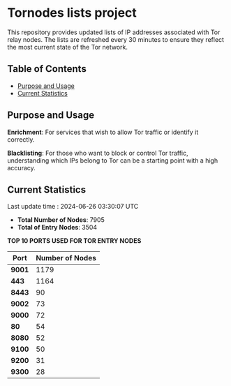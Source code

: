 # Tornodes lists project

This repository provides updated lists of IP addresses associated with Tor relay nodes. The lists are refreshed every 30 minutes to ensure they reflect the most current state of the Tor network.

## Table of Contents

- [Purpose and Usage](#purpose-and-usage)
- [Current Statistics](#current-statistics)


## Purpose and Usage

**Enrichment**: For services that wish to allow Tor traffic or identify it correctly.

**Blacklisting**: For those who want to block or control Tor traffic, understanding which IPs belong to Tor can be a starting point with a high accuracy.

## Current Statistics

Last update time : 2024-06-26 03:30:07 UTC

- **Total Number of Nodes**: 7905
- **Total of Entry Nodes**: 3504

**TOP 10 PORTS USED FOR TOR ENTRY NODES**

| **Port** | **Number of Nodes** |
|------|-----------------|
| **9001**   | 1179  |
| **443**   | 1164  |
| **8443**   | 90  |
| **9002**   | 73  |
| **9000**   | 72  |
| **80**   | 54  |
| **8080**   | 52  |
| **9100**   | 50  |
| **9200**   | 31  |
| **9300**   | 28  |

